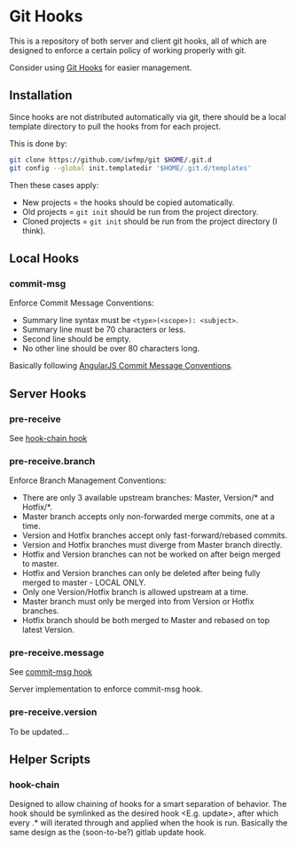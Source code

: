 # Git Hooks
This is a repository of both server and client git hooks,
all of which are designed to enforce a certain policy of working properly with git.

Consider using [Git Hooks](https://github.com/icefox/git-hooks) for easier management.

## Installation
Since hooks are not distributed automatically via git,
there should be a local template directory to pull the hooks from for each project.

This is done by:

``` bash
git clone https://github.com/iwfmp/git $HOME/.git.d
git config --global init.templatedir '$HOME/.git.d/templates'
```

Then these cases apply:

- New projects    = the hooks should be copied automatically.
- Old projects    = `git init` should be run from the project directory.
- Cloned projects = `git init` should be run from the project directory (I think).

## Local Hooks
### commit-msg
Enforce Commit Message Conventions:

- Summary line syntax must be `<type>(<scope>): <subject>`.
- Summary line must be 70 characters or less.
- Second line should be empty.
- No other line should be over 80 characters long.

Basically following [AngularJS Commit Message Conventions](https://github.com/camunda/camunda.org/blob/master/COMMIT_MESSAGES.md).

## Server Hooks
### pre-receive
See [hook-chain hook](#hook-chain)

### pre-receive.branch
Enforce Branch Management Conventions:

- There are only 3 available upstream branches: Master, Version/* and Hotfix/*.
- Master branch accepts only non-forwarded merge commits, one at a time.
- Version and Hotfix branches accept only fast-forward/rebased commits.
- Version and Hotfix branches must diverge from Master branch directly.
- Hotfix and Version branches can not be worked on after beign merged to master.
- Hotfix and Version branches can only be deleted after being fully merged to master - LOCAL ONLY.
- Only one Version/Hotfix branch is allowed upstream at a time.
- Master branch must only be merged into from Version or Hotfix branches.
- Hotfix branch should be both merged to Master and rebased on top latest Version.

### pre-receive.message
See [commit-msg hook](#commit-msg)

Server implementation to enforce commit-msg hook.

### pre-receive.version
To be updated...

## Helper Scripts
### hook-chain
Designed to allow chaining of hooks for a smart separation of behavior.
The hook should be symlinked as the desired hook <E.g. update>,
after which every <hook-name>.* will iterated through and applied when the hook is run.
Basically the same design as the (soon-to-be?) gitlab update hook.